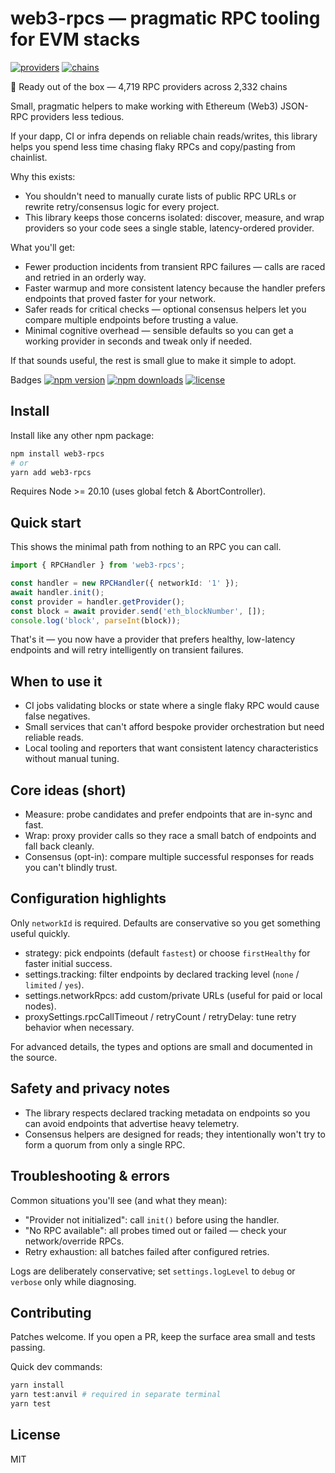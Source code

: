 # web3-rpcs — pragmatic RPC tooling for EVM stacks

[![providers](https://img.shields.io/badge/Providers-4719-blue)](https://www.npmjs.com/package/web3-rpcs) [![chains](https://img.shields.io/badge/Chains-2332-brightgreen)](https://www.npmjs.com/package/web3-rpcs)

🚀 Ready out of the box — 4,719 RPC providers across 2,332 chains

Small, pragmatic helpers to make working with Ethereum (Web3) JSON-RPC providers less tedious.

If your dapp, CI or infra depends on reliable chain reads/writes, this library helps you spend less time chasing flaky RPCs and copy/pasting from chainlist.

Why this exists:
- You shouldn't need to manually curate lists of public RPC URLs or rewrite retry/consensus logic for every project.
- This library keeps those concerns isolated: discover, measure, and wrap providers so your code sees a single stable, latency-ordered provider.

What you'll get:
- Fewer production incidents from transient RPC failures — calls are raced and retried in an orderly way.
- Faster warmup and more consistent latency because the handler prefers endpoints that proved faster for your network.
- Safer reads for critical checks — optional consensus helpers let you compare multiple endpoints before trusting a value.
- Minimal cognitive overhead — sensible defaults so you can get a working provider in seconds and tweak only if needed.

If that sounds useful, the rest is small glue to make it simple to adopt.

Badges
[![npm version](https://img.shields.io/npm/v/web3-rpcs.svg)](https://www.npmjs.com/package/web3-rpcs)
[![npm downloads](https://img.shields.io/npm/dm/web3-rpcs.svg)](https://www.npmjs.com/package/web3-rpcs)
[![license](https://img.shields.io/npm/l/web3-rpcs.svg)](https://www.npmjs.com/package/web3-rpcs)

## Install

Install like any other npm package:

```bash
npm install web3-rpcs
# or
yarn add web3-rpcs
```

Requires Node >= 20.10 (uses global fetch & AbortController).

## Quick start

This shows the minimal path from nothing to an RPC you can call.

```ts
import { RPCHandler } from 'web3-rpcs';

const handler = new RPCHandler({ networkId: '1' });
await handler.init();
const provider = handler.getProvider();
const block = await provider.send('eth_blockNumber', []);
console.log('block', parseInt(block));
```

That's it — you now have a provider that prefers healthy, low-latency endpoints and will retry intelligently on transient failures.

## When to use it

- CI jobs validating blocks or state where a single flaky RPC would cause false negatives.
- Small services that can't afford bespoke provider orchestration but need reliable reads.
- Local tooling and reporters that want consistent latency characteristics without manual tuning.

## Core ideas (short)

- Measure: probe candidates and prefer endpoints that are in-sync and fast.
- Wrap: proxy provider calls so they race a small batch of endpoints and fall back cleanly.
- Consensus (opt-in): compare multiple successful responses for reads you can't blindly trust.

## Configuration highlights

Only `networkId` is required. Defaults are conservative so you get something useful quickly.

- strategy: pick endpoints (default `fastest`) or choose `firstHealthy` for faster initial success.
- settings.tracking: filter endpoints by declared tracking level (`none` / `limited` / `yes`).
- settings.networkRpcs: add custom/private URLs (useful for paid or local nodes).
- proxySettings.rpcCallTimeout / retryCount / retryDelay: tune retry behavior when necessary.

For advanced details, the types and options are small and documented in the source.

## Safety and privacy notes

- The library respects declared tracking metadata on endpoints so you can avoid endpoints that advertise heavy telemetry.
- Consensus helpers are designed for reads; they intentionally won't try to form a quorum from only a single RPC.

## Troubleshooting & errors

Common situations you'll see (and what they mean):
- "Provider not initialized": call `init()` before using the handler.
- "No RPC available": all probes timed out or failed — check your network/override RPCs.
- Retry exhaustion: all batches failed after configured retries.

Logs are deliberately conservative; set `settings.logLevel` to `debug` or `verbose` only while diagnosing.

## Contributing

Patches welcome. If you open a PR, keep the surface area small and tests passing.

Quick dev commands:

```bash
yarn install
yarn test:anvil # required in separate terminal
yarn test
```

## License

MIT